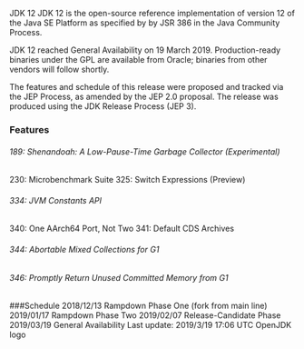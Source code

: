 JDK 12
JDK 12 is the open-source reference implementation of version 12 of the Java SE Platform as specified by by JSR 386 in the Java Community Process.

JDK 12 reached General Availability on 19 March 2019. Production-ready binaries under the GPL are available from Oracle; binaries from other vendors will follow shortly.

The features and schedule of this release were proposed and tracked via the JEP Process, as amended by the JEP 2.0 proposal. The release was produced using the JDK Release Process (JEP 3).

### Features
###### 189:	Shenandoah: A Low-Pause-Time Garbage Collector (Experimental)
230:	Microbenchmark Suite
325:	Switch Expressions (Preview)
###### 334:	JVM Constants API
340:	One AArch64 Port, Not Two
341:	Default CDS Archives
###### 344:	Abortable Mixed Collections for G1
###### 346:	Promptly Return Unused Committed Memory from G1

###Schedule
2018/12/13		Rampdown Phase One (fork from main line)
2019/01/17		Rampdown Phase Two
2019/02/07		Release-Candidate Phase
2019/03/19		General Availability
Last update: 2019/3/19 17:06 UTC
OpenJDK logo